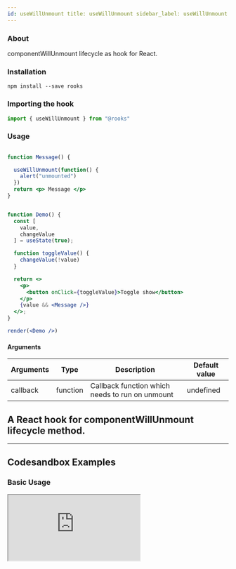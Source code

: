 ```yaml
---
id: useWillUnmount title: useWillUnmount sidebar_label: useWillUnmount
---
```


### About

componentWillUnmount lifecycle as hook for React.
<br/>

### Installation

    npm install --save rooks

### Importing the hook

```javascript
import { useWillUnmount } from "@rooks"
```

### Usage

```jsx

function Message() {

  useWillUnmount(function() {
    alert("unmounted")
  })
  return <p> Message </p>
}


function Demo() {
  const [
    value,
    changeValue
  ] = useState(true);

  function toggleValue() {
    changeValue(!value)
  }

  return <>
    <p>
      <button onClick={toggleValue}>Toggle show</button>
    </p>
    {value && <Message />}
  </>;
}

render(<Demo />)
```

#### Arguments

| Arguments | Type     | Description                                     | Default value |
| --------- | -------- | ----------------------------------------------- | ------------- |
| callback  | function | Callback function which needs to run on unmount | undefined     |

## A React hook for componentWillUnmount lifecycle method.

---

## Codesandbox Examples

### Basic Usage

<iframe
  src="https://codesandbox.io/embed/usewillunmount-ogk90?fontsize=14&hidenavigation=1&theme=dark"
  style={{ 
    width: "100%", 
    height: 500, border: 0, 
    borderRadius: 4, 
    overflow: "hidden"
  }} 
  title="useWillUnmount"
  allow="accelerometer; ambient-light-sensor; camera; encrypted-media; geolocation; gyroscope; hid; microphone; midi;
  payment; usb; vr; xr-spatial-tracking"
  sandbox="allow-forms allow-modals allow-popups allow-presentation allow-same-origin allow-scripts"
/>

## Join Bhargav's discord server

You can click on the floating discord icon at the bottom right of the screen and talk to us in our server.

